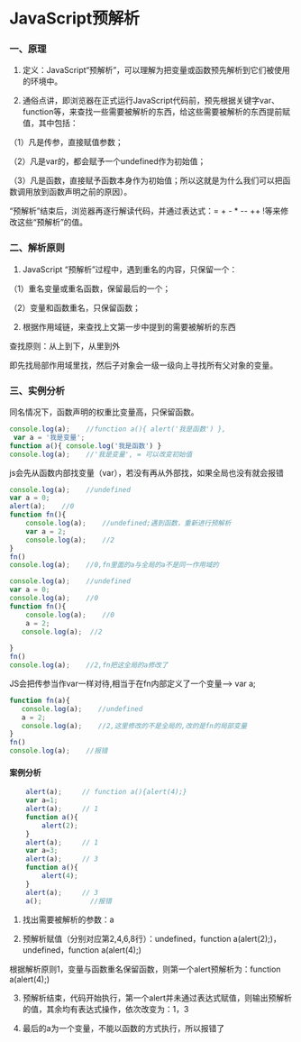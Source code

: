 # JavaScript预解析

### 一、原理

1. 定义：JavaScript“预解析”，可以理解为把变量或函数预先解析到它们被使用的环境中。

2. 通俗点讲，即浏览器在正式运行JavaScript代码前，预先根据关键字var、function等，来查找一些需要被解析的东西，给这些需要被解析的东西提前赋值，其中包括：

（1）凡是传参，直接赋值参数；

（2）凡是var的，都会赋予一个undefined作为初始值；

（3）凡是函数，直接赋予函数本身作为初始值；所以这就是为什么我们可以把函数调用放到函数声明之前的原因）。

“预解析”结束后，浏览器再逐行解读代码，并通过表达式：= + - * -- ++ !等来修改这些“预解析”的值。

### 二、解析原则

1. JavaScript “预解析”过程中，遇到重名的内容，只保留一个：

（1）重名变量或重名函数，保留最后的一个；

（2）变量和函数重名，只保留函数；

2. 根据作用域链，来查找上文第一步中提到的需要被解析的东西

查找原则：从上到下，从里到外

即先找局部作用域里找，然后子对象会一级一级向上寻找所有父对象的变量。

### 三、实例分析

同名情况下，函数声明的权重比变量高，只保留函数。

```JavaScript
console.log(a);    //function a(){ alert('我是函数') },  
 var a = '我是变量';
function a(){ console.log('我是函数') }
console.log(a);    //'我是变量', = 可以改变初始值

```
js会先从函数内部找变量（var），若没有再从外部找，如果全局也没有就会报错

```JavaScript
console.log(a);    //undefined
var a = 0;
alert(a);    //0
function fn(){
    console.log(a);    //undefined;遇到函数，重新进行预解析
    var a = 2;
    console.log(a);    //2
}
fn()
console.log(a);    //0,fn里面的a与全局的a不是同一作用域的

```

```JavaScript
console.log(a);    //undefined
var a = 0;
console.log(a);    //0
function fn(){
    console.log(a);    //0 
    a = 2;
   console.log(a);  //2
 
}
fn()
console.log(a);    //2,fn把这全局的a修改了
```
JS会把传参当作var一样对待,相当于在fn内部定义了一个变量--> var a;
```JavaScript
function fn(a){
   console.log(a);    //undefined
   a = 2;
   console.log(a);    //2,这里修改的不是全局的,改的是fn的局部变量
}
fn()
console.log(a);    //报错

```

#### 案例分析

```JavaScript
    alert(a);     // function a(){alert(4);}
    var a=1;
    alert(a);     // 1
    function a(){
        alert(2);
    }
    alert(a);     // 1
    var a=3;
    alert(a);     // 3
    function a(){
        alert(4);
    }
    alert(a);     // 3
    a();            //报错
```
1. 找出需要被解析的参数：a

2. 预解析赋值（分别对应第2,4,6,8行）：undefined，function a(alert(2);)，undefined，function a(alert(4);)

根据解析原则1，变量与函数重名保留函数，则第一个alert预解析为：function a(alert(4);)

3. 预解析结束，代码开始执行，第一个alert并未通过表达式赋值，则输出预解析的值，其余均有表达式操作，依次改变为：1，3

4. 最后的a为一个变量，不能以函数的方式执行，所以报错了
